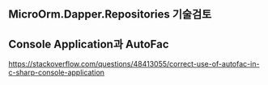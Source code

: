 ## MicroOrm.Dapper.Repositories 기술검토

## Console Application과 AutoFac
https://stackoverflow.com/questions/48413055/correct-use-of-autofac-in-c-sharp-console-application